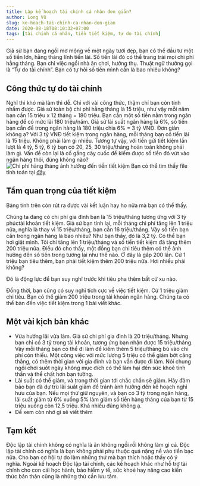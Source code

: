 ```yaml
---
title: Lập kế hoạch tài chính cá nhân đơn giản?
author: Long Vũ
slug: ke-hoach-tai-chinh-ca-nhan-don-gian 
date: 2020-08-18T08:10:32+07:00
tags: [tài chính cá nhân, tiền tiết kiệm, tự do tài chính]
---
```

Giả sử bạn đang ngồi mơ mộng về một ngày tươi đẹp, bạn có thể đầu tư một số tiền lớn, hằng tháng lĩnh tiền lãi. Số tiền lãi đó có thể trang trải mọi chi phí hằng tháng. Bạn chỉ việc ngồi nhà ăn chơi, hưởng thụ. Thuật ngữ thường gọi là “Tự do tài chính”. Bạn có tự hỏi số tiền mình cần là bao nhiêu không?

## Công thức tự do tài chính

Nghĩ thì khó mà làm thì dễ. Chỉ với vài công thức, thậm chí bạn còn tính nhẩm được. Giả sử toàn bộ chi phí hằng tháng là 15 triệu, như vậy mỗi năm bạn cần 15 triệu x 12 tháng = 180 triệu. Bạn cần một số tiền nằm trong ngân hàng để có mức lãi 180 triệu/năm. Giả sử lãi suất ngân hàng là 6%, số tiền bạn cần để trong ngân hàng là 180 triệu chia 6% = 3 tỷ VNĐ.
Đơn giản không ạ?
Với 3 tỷ VNĐ tiết kiệm trong ngân hàng, mỗi tháng bạn có tiền lãi là 15 triệu. Không phải làm gì nhiều.
Tương tự vậy, với tiền gửi tiết kiệm lần lượt là 4 tỷ, 5 tỷ, 6 tỷ bạn có 20, 25, 30 triệu/tháng hoàn toàn không phải làm gì. 
Vấn đề còn lại là cố gắng cày cuốc để kiếm được số tiền đó vứt vào ngân hàng thôi, đúng không nào?
![Chi phí hàng tháng ảnh hưởng đến tiền tiết kiệm](/post/img/chi_phi_hang_thang.png)
Bạn có thể tìm thấy file tính toán tại [đây](https://docs.google.com/spreadsheets/d/1JwKEoN298JoaFWfP-l1Auh6VI0nUapUNFJ7LCfTg2dk/edit?usp=sharing)
## Tầm quan trọng của tiết kiệm 
Bảng tính trên còn rút ra được vài kết luận hay ho nữa mà bạn có thể thấy.

Chúng ta đang có chi phí gia đình bạn là 15 triệu/tháng tương ứng với 3 tỷ phúctài khoản tiết kiệm. Giả sử bạn tính lại, mỗi tháng chi phí tăng lên 1 triệu nữa, nghĩa là thay vì 15 triệu/tháng, bạn cần 16 triệu/tháng. Vậy số tiền bạn cần trong ngân hàng là bao nhiêu? Như bạn thấy, đó là 3,2 tỷ. Có thể bạn hơi giật mình. Tôi chỉ tăng lên 1 triệu/tháng và số tiền tiết kiệm đã tăng thêm 200 triệu nữa. 
Điều đó cho thấy, một đồng bạn chi tiêu thêm có thể ảnh hưởng đến số tiền trong tương lai như thế nào. Ở đây là gấp 200 lần. Cứ 1 triệu bạn tiêu thêm, bạn phải tiết kiệm thêm 200 triệu nữa. Hơi nhiều phải không?

Đó là động lực để bạn suy nghĩ trước khi tiêu pha thêm bất cứ xu nào.

Đồng thời, bạn cũng có suy nghĩ tích cực về việc tiết kiệm. Cứ 1 triệu giảm chi tiêu. Bạn có thể giảm 200 triệu trong tài khoản ngân hàng. Chúng ta có thể bàn đến việc tiết kiệm trong 1 bài viết khác.

## Một vài kịch bản khác

- Vừa hưởng lãi vừa làm. Giả sử chi phí gia đình là 20 triệu/tháng. Nhưng bạn chỉ có 3 tỷ trong tài khoản, tương ứng bạn nhận được 15 triệu/tháng. Vậy mỗi tháng bạn có thể đi làm để kiếm thêm 5 triệu/tháng bù vào chi phí còn thiếu. Một công việc với mức lương 5 triệu có thể giảm bớt căng thẳng, có thêm thời gian với gia đình và bạn vẫn được đi làm. Nói chung ngồi chơi suốt ngày không mục đích có thể làm hại đến sức khoẻ tinh thần và thể chất hơn bạn tưởng.
- Lãi suất có thể giảm, và trong thời gian tới chắc chắn sẽ giảm. Hãy đảm bảo bạn đã dự trù lãi suất giảm để tránh ảnh hưởng đến kế hoạch nghỉ hưu của bạn. Nếu mọi thứ giữ nguyên, và bạn có 3 tỷ trong ngân hàng, lãi suất giảm từ 6% xuống 5% làm giảm số tiền hàng tháng của bạn từ 15 triệu xuống còn 12,5 triệu. Khá nhiều đúng không ạ.
- Để xem còn nhớ gì sẽ viết thêm

## Tạm kết

Độc lập tài chính không có nghĩa là ăn không ngồi rồi không làm gì cả. Độc lập tài chính có nghĩa là bạn không phải phụ thuộc quá nặng nề vào tiền bạc nữa. Cho bạn cơ hội tự do làm những thứ mà bạn thích hoặc thấy có ý nghĩa. Ngoài kế hoạch Độc lập tài chính,  các kế hoạch khác như hỗ trợ tài chính cho con cái học hành, bảo hiểm y tế, sức khoẻ hay nâng cao kiến thức bản thân cũng là những thứ cần lưu tâm. 
